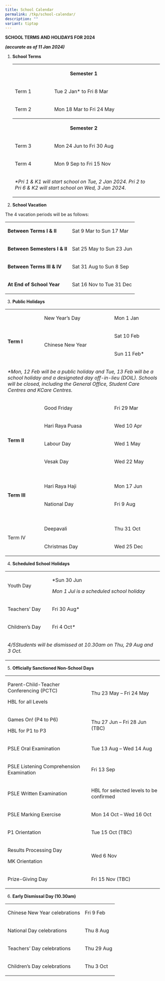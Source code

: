 ```yaml
---
title: School Calendar
permalink: /tkp/school-calendar/
description: ""
variant: tiptap
---
```

<p><strong>SCHOOL TERMS AND HOLIDAYS FOR 2024</strong></p><p><strong><em>(accurate as of 11 Jan 2024)</em></strong></p><ol><li><p><strong>School Terms</strong></p><p></p><table><tbody><tr><th rowspan="1" colspan="3"><p>Semester 1</p></th><th rowspan="1" colspan="1"><p></p></th></tr><tr><td rowspan="1" colspan="1"><p>Term 1</p></td><td rowspan="1" colspan="2"><p>Tue 2 Jan* to Fri 8 Mar</p></td><td rowspan="1" colspan="1"><p></p></td></tr><tr><td rowspan="1" colspan="1"><p>Term 2</p></td><td rowspan="1" colspan="2"><p>Mon 18 Mar to Fri 24 May</p></td><td rowspan="1" colspan="1"><p></p></td></tr><tr><th rowspan="1" colspan="3"><p>Semester 2</p></th><th rowspan="1" colspan="1"><p></p></th></tr><tr><td rowspan="1" colspan="1"><p>Term 3</p></td><td rowspan="1" colspan="2"><p>Mon 24 Jun to Fri 30 Aug</p></td><td rowspan="1" colspan="1"><p></p></td></tr><tr><td rowspan="1" colspan="1"><p>Term 4</p></td><td rowspan="1" colspan="2"><p>Mon 9 Sep to Fri 15 Nov</p></td><td rowspan="1" colspan="1"><p></p></td></tr><tr><td rowspan="1" colspan="3"><p><em>*Pri 1 &amp; K1 will start school on Tue, 2 Jan 2024. Pri 2 to Pri 6 &amp; K2 will start school on Wed, 3 Jan 2024.</em></p></td><td rowspan="1" colspan="1"><p></p></td></tr></tbody></table></li></ol><ol start="2" data-tight="true" class="tight"><li><p><strong>School Vacation</strong></p></li></ol><p>The 4 vacation periods will be as follows:</p><table><tbody><tr><td rowspan="1" colspan="1"><p><strong>Between Terms I &amp; II</strong></p></td><td rowspan="1" colspan="1"><p>Sat 9 Mar to Sun 17 Mar</p></td></tr><tr><td rowspan="1" colspan="1"><p><strong>Between Semesters I &amp; II</strong></p></td><td rowspan="1" colspan="1"><p>Sat 25 May to Sun 23 Jun</p></td></tr><tr><td rowspan="1" colspan="1"><p><strong>Between Terms III &amp; IV</strong></p></td><td rowspan="1" colspan="1"><p>Sat 31 Aug to Sun 8 Sep</p></td></tr><tr><td rowspan="1" colspan="1"><p><strong>At End of School Year</strong></p></td><td rowspan="1" colspan="1"><p>Sat 16 Nov to Tue 31 Dec</p></td></tr></tbody></table><ol start="3" data-tight="true" class="tight"><li><p><strong>Public Holidays</strong></p></li></ol><table><tbody><tr><td rowspan="3" colspan="1"><p><br></p><p><strong>Term I</strong></p></td><td rowspan="1" colspan="1"><p>New Year’s Day</p></td><td rowspan="1" colspan="1"><p>Mon 1 Jan</p></td></tr><tr><td rowspan="2" colspan="1"><p>Chinese New Year</p></td><td rowspan="1" colspan="1"><p>Sat 10 Feb</p></td></tr><tr><td rowspan="1" colspan="1"><p>Sun 11 Feb*</p></td></tr><tr><td rowspan="1" colspan="3"><p><em>*Mon, 12 Feb will be a public holiday and Tue, 13 Feb will be a school holiday and a designated day off-in-lieu (DOIL). Schools will be closed, including the General Office, Student Care Centres and KCare Centres.</em></p><p></p></td></tr><tr><td rowspan="4" colspan="1"><p><br></p><p><strong>Term II</strong></p></td><td rowspan="1" colspan="1"><p>Good Friday</p></td><td rowspan="1" colspan="1"><p>Fri 29 Mar</p></td></tr><tr><td rowspan="1" colspan="1"><p>Hari Raya Puasa</p></td><td rowspan="1" colspan="1"><p>Wed 10 Apr</p></td></tr><tr><td rowspan="1" colspan="1"><p>Labour Day</p></td><td rowspan="1" colspan="1"><p>Wed 1 May</p></td></tr><tr><td rowspan="1" colspan="1"><p>Vesak Day</p></td><td rowspan="1" colspan="1"><p>Wed 22 May</p></td></tr><tr><td rowspan="1" colspan="3"><p></p></td></tr><tr><td rowspan="2" colspan="1"><p><strong>Term III</strong></p></td><td rowspan="1" colspan="1"><p>Hari Raya Haji</p></td><td rowspan="1" colspan="1"><p>Mon 17 Jun</p></td></tr><tr><td rowspan="1" colspan="1"><p>National Day</p></td><td rowspan="1" colspan="1"><p>Fri 9 Aug</p></td></tr><tr><td rowspan="1" colspan="3"><p></p></td></tr><tr><td rowspan="2" colspan="1"><p>Term IV</p></td><td rowspan="1" colspan="1"><p>Deepavali</p></td><td rowspan="1" colspan="1"><p>Thu 31 Oct</p></td></tr><tr><td rowspan="1" colspan="1"><p>Christmas Day</p></td><td rowspan="1" colspan="1"><p>Wed 25 Dec</p></td></tr></tbody></table><ol start="4" data-tight="true" class="tight"><li><p><strong>Scheduled School Holidays</strong></p></li></ol><table><tbody><tr><td rowspan="1" colspan="1"><p>Youth Day</p></td><td rowspan="1" colspan="1"><p>*Sun 30 Jun</p><p><em>Mon 1 Jul is a scheduled school holiday</em></p></td></tr><tr><td rowspan="1" colspan="1"><p>Teachers’ Day</p></td><td rowspan="1" colspan="1"><p>Fri 30 Aug*</p></td></tr><tr><td rowspan="1" colspan="1"><p>Children’s Day</p></td><td rowspan="1" colspan="1"><p>Fri 4 Oct<em>*</em></p></td></tr><tr><td rowspan="1" colspan="2"><p><em>4/5Students will be dismissed at 10.30am on Thu, 29 Aug and 3 Oct.</em></p><p></p></td></tr></tbody></table><ol start="5" data-tight="true" class="tight"><li><p><strong>Officially Sanctioned Non-School Days</strong></p></li></ol><table><tbody><tr><td rowspan="1" colspan="1"><p>Parent-Child-Teacher Conferencing (PCTC)</p><p>HBL for all Levels</p></td><td rowspan="1" colspan="1"><p>Thu 23 May – Fri 24 May</p></td></tr><tr><td rowspan="1" colspan="1"><p>Games On! (P4 to P6)</p><p>HBL for P1 to P3</p></td><td rowspan="1" colspan="1"><p>Thu 27 Jun – Fri 28 Jun (TBC)</p></td></tr><tr><td rowspan="1" colspan="1"><p>PSLE Oral Examination</p></td><td rowspan="1" colspan="1"><p>Tue 13 Aug – Wed 14 Aug</p></td></tr><tr><td rowspan="1" colspan="1"><p>PSLE Listening Comprehension Examination</p></td><td rowspan="1" colspan="1"><p>Fri 13 Sep</p></td></tr><tr><td rowspan="1" colspan="1"><p>PSLE Written Examination</p></td><td rowspan="1" colspan="1"><p>HBL for selected levels to be confirmed</p></td></tr><tr><td rowspan="1" colspan="1"><p>PSLE Marking Exercise</p></td><td rowspan="1" colspan="1"><p>Mon 14 Oct – Wed 16 Oct</p></td></tr><tr><td rowspan="1" colspan="1"><p>P1 Orientation</p></td><td rowspan="1" colspan="1"><p>Tue 15 Oct (TBC)</p></td></tr><tr><td rowspan="1" colspan="1"><p>Results Processing Day</p><p>MK Orientation</p></td><td rowspan="1" colspan="1"><p>Wed 6 Nov</p></td></tr><tr><td rowspan="1" colspan="1"><p>Prize-Giving Day</p></td><td rowspan="1" colspan="1"><p>Fri 15 Nov (TBC)</p></td></tr></tbody></table><ol start="6" data-tight="true" class="tight"><li><p><strong>Early Dismissal Day (10.30am)</strong></p></li></ol><table><tbody><tr><td rowspan="1" colspan="1"><p>Chinese New Year celebrations</p></td><td rowspan="1" colspan="1"><p>Fri 9 Feb</p></td></tr><tr><td rowspan="1" colspan="1"><p>National Day celebrations</p></td><td rowspan="1" colspan="1"><p>Thu 8 Aug</p></td></tr><tr><td rowspan="1" colspan="1"><p>Teachers’ Day celebrations</p></td><td rowspan="1" colspan="1"><p>Thu 29 Aug</p></td></tr><tr><td rowspan="1" colspan="1"><p>Children’s Day celebrations</p></td><td rowspan="1" colspan="1"><p>Thu 3 Oct</p></td></tr></tbody></table><p></p>